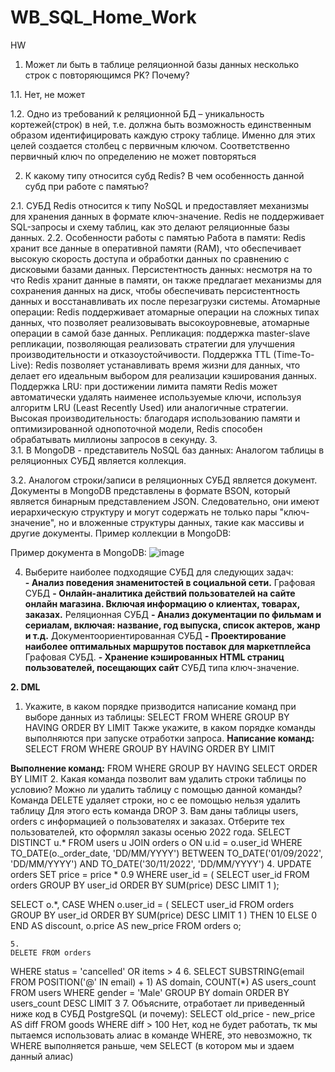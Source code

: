 # WB_SQL_Home_Work
HW
1.	Может ли быть в таблице реляционной базы данных несколько строк с повторяющимся PK? Почему?

1.1.	Нет, не может

1.2.	Одно из требований к реляционной БД – уникальность кортежей(строк) в ней, т.е. должна быть возможность единственным образом идентифицировать каждую строку таблице. Именно для этих целей создается столбец с первичным ключом. Соответственно первичный ключ по определению не может повторяться

2.	К какому типу относится субд Redis? В чем особенность данной субд при работе с памятью?

2.1.	 СУБД Redis относится к типу NoSQL и предоставляет механизмы для хранения данных в формате ключ-значение. Redis не поддерживает SQL-запросы и схему таблиц, как это делают реляционные базы данных.
2.2.	 Особенности работы с памятью
Работа в памяти: Redis хранит все данные в оперативной памяти (RAM), что обеспечивает высокую скорость доступа и обработки данных по сравнению с дисковыми базами данных.
	Персистентность данных: несмотря на то что Redis хранит данные в памяти, он также предлагает механизмы для сохранения данных на диск, чтобы обеспечивать персистентность данных и восстанавливать их после перезагрузки системы.
	Атомарные операции: Redis поддерживает атомарные операции на сложных типах данных, что позволяет реализовывать высокоуровневые, атомарные операции в самой базе данных.
	Репликация: поддержка master-slave репликации, позволяющая реализовать стратегии для улучшения производительности и отказоустойчивости.
	Поддержка TTL (Time-To-Live): Redis позволяет устанавливать время жизни для данных, что делает его идеальным выбором для реализации кэширования данных.
	Поддержка LRU: при достижении лимита памяти Redis может автоматически удалять наименее используемые ключи, используя алгоритм LRU (Least Recently Used) или аналогичные стратегии.
	Высокая производительность: благодаря использованию памяти и оптимизированной однопоточной модели, Redis способен обрабатывать миллионы запросов в секунду.
3.	
3.1.	В MongoDB -  представитель NoSQL баз данных:
Аналогом таблицы в реляционных СУБД является коллекция.

3.2.	Аналогом строки/записи в реляционных СУБД является документ. Документы в MongoDB  представлены в формате BSON, который является бинарным представлением JSON. Следовательно, они имеют иерархическую структуру и могут содержать не только пары "ключ-значение", но и вложенные структуры данных, такие как массивы и другие документы.
	Пример коллекции в MongoDB:
		 
Пример документа в MongoDB:
![image](https://github.com/lihofe78/WB_SQL_Home_Work/assets/56295103/81c39491-e7ab-4142-996b-9b8053814b37)

 
4. Выберите наиболее подходящие СУБД для следующих задач:  
	**- Анализ поведения знаменитостей в социальной сети.**
	Графовая СУБД
	**- Онлайн-аналитика действий пользователей на сайте онлайн магазина. Включая информацию о 	клиентах, товарах, заказах.**
Реляционная СУБД 
**- Анализ документации по фильмам и сериалам, включая: название, год выпуска, список актеров, жанр и т.д.**
		Документоориентированная СУБД
	**- Проектирование наиболее оптимальных маршрутов поставок для маркетплейса**
		Графовая СУБД.
	**- Хранение кэшированных HTML страниц пользователей, посещающих сайт**
		СУБД типа ключ-значение.

**2. DML**
1. Укажите, в каком порядке призводится написание команд при выборе данных из таблицы:
SELECT FROM WHERE GROUP BY HAVING ORDER BY LIMIT
Также укажите, в каком порядке команды выполняются при запуске отработки запроса.
**Написание команд:** SELECT FROM WHERE GROUP BY HAVING ORDER BY LIMIT

**Выполнение команд:** FROM WHERE GROUP BY HAVING SELECT ORDER BY LIMIT 
2.	 Какая команда позволит вам удалить строки таблицы по условию? Можно ли удалить таблицу с помощью данной команды?
Команда DELETE удаляет строки, но с ее помощью нельзя удалить таблицу
Для этого есть команда DROP
3.	Вам даны таблицы users, orders с информацией о пользователях и заказах. Отберите тех пользователей, кто оформлял заказы осенью 2022 года.
SELECT DISTINCT u.*
FROM users u
JOIN orders o ON u.id = o.user_id
WHERE TO_DATE(o._order_date, 'DD/MM/YYYY') BETWEEN TO_DATE('01/09/2022', 'DD/MM/YYYY') AND TO_DATE('30/11/2022', 'DD/MM/YYYY')
     	4.
	UPDATE orders
SET price = price * 0.9
WHERE user_id = (
    SELECT user_id
    FROM orders
    GROUP BY user_id
    ORDER BY SUM(price) DESC
    LIMIT 1
);

SELECT o.*, 
       CASE WHEN o.user_id = (
           SELECT user_id
           FROM orders
           GROUP BY user_id
           ORDER BY SUM(price) DESC
           LIMIT 1
       ) THEN 10 ELSE 0 END AS discount,
       o.price AS new_price
FROM orders o;

	5. 
	DELETE FROM orders
WHERE status = 'cancelled' OR items > 4
6. 
SELECT SUBSTRING(email FROM POSITION('@' IN email) + 1) AS domain,
       COUNT(*) AS users_count
FROM users
WHERE gender = 'Male'
GROUP BY domain
ORDER BY users_count DESC
LIMIT 3
7. Объясните, отработает ли приведенный ниже код в СУБД PostgreSQL (и почему):
SELECT old_price - new_price AS diff 
FROM goods 
WHERE diff > 100
Нет, код не будет работать, тк мы пытаемся использовать алиас в команде WHERE, это невозможно, тк WHERE выполняется раньше, чем SELECT (в котором мы и здаем данный алиас)





